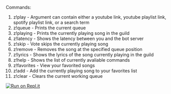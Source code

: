 Commands:
1. z!play - Argument can contain either a youtube link, youtube playlist link, spotify playlist link, or a search term
2. z!queue - Prints the current queue
3. z!playing - Prints the currently playing song in the guild
4. z!latency - Shows the latency between you and the bot server
5. z!skip - Vote skips the currently playing song
6. z!remove - Removes the song at the specified queue position
7. z!lyrics - Shows the lyrics of the song currently playing in the guild
8. z!help - Shows the list of currently avaliable commands
9. z!favorites - View your favorited songs
10. z!add - Add the currently playing song to your favorites list
11. z!clear - Clears the current working queue

[![Run on Repl.it](https://repl.it/badge/github/KinetixGaming/zengetsu)](https://repl.it/github/KinetixGaming/zengetsu)